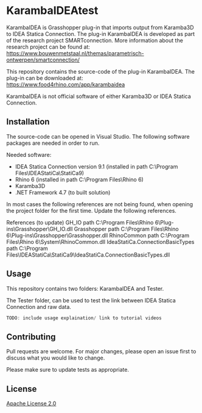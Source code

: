 # KarambaIDEAtest
KarambaIDEA is Grasshopper plug-in that imports output from Karamba3D to IDEA Statica Connection. The plug-in KarambaIDEA is developed as part of the research project SMARTconnection. More information about the research project can be found at: https://www.bouwenmetstaal.nl/themas/parametrisch-ontwerpen/smartconnection/

This repository contains the source-code of the plug-in KarambaIDEA. The plug-in can be downloaded at: https://www.food4rhino.com/app/karambaidea

KarambaIDEA is not official software of either Karamba3D or IDEA Statica Connection.

## Installation
The source-code can be opened in Visual Studio. The following software packages are needed in order to run.

Needed software:
* IDEA Statica Connection version 9.1     (installed in path C:\Program Files\IDEAStatiCa\StatiCa9)
* Rhino 6                                 (installed in path C:\Program Files\Rhino 6)
* Karamba3D
* .NET Framework 4.7 (to built solution)
  

In most cases the following references are not being found, when opening the project folder for the first time. Update the following references.

References (to update)
GH_IO                              path C:\Program Files\Rhino 6\Plug-ins\Grasshopper\GH_IO.dll
Grasshopper                        path C:\Program Files\Rhino 6\Plug-ins\Grasshopper\Grasshopper.dll
RhinoCommon                        path C:\Program Files\Rhino 6\System\RhinoCommon.dll
IdeaStatiCa.ConnectionBasicTypes   path C:\Program Files\IDEAStatiCa\StatiCa9\IdeaStatiCa.ConnectionBasicTypes.dll


## Usage

This repository contains two folders: KarambaIDEA and Tester.

The Tester folder, can be used to test the link between IDEA Statica Connection and raw data.


```c#
TODO: include usage explaination/ link to tutorial videos
```

## Contributing
Pull requests are welcome. For major changes, please open an issue first to discuss what you would like to change.

Please make sure to update tests as appropriate.

## License
[Apache License 2.0](https://choosealicense.com/licenses/apache-2.0/#)

